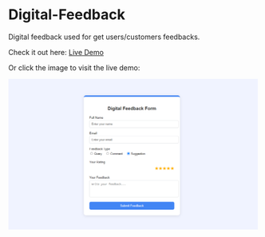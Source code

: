 # Digital-Feedback
Digital feedback used for get users/customers feedbacks.


Check it out here: [Live Demo](https://kiruthikasankarr.github.io/Digital-Feedback/)

Or click the image to visit the live demo:

<a href="https://kiruthikasankarr.github.io/Digital-Feedback/">
  <img src="demo.png" alt="Form Screenshot" width="500">
</a>
